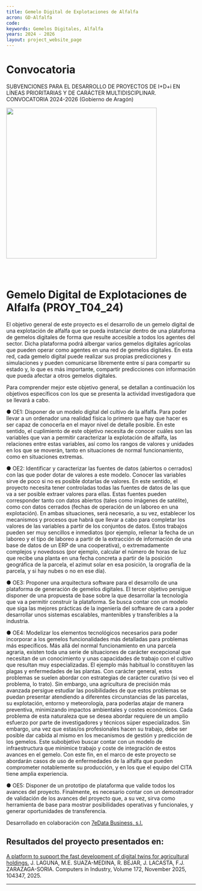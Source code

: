 ```yaml
---
title: Gemelo Digital de Explotaciones de Alfalfa
acron: GD-Alfalfa
code: 
keywords: Gemelos Digitales, Alfalfa
years: 2024 - 2026
layout: project_website_page
---
```



# Convocatoria
SUBVENCIONES PARA EL DESARROLLO DE PROYECTOS DE I+D+i EN LÍNEAS PRIORITARIAS Y DE CARÁCTER MULTIDISCIPLINAR. CONVOCATORIA 2024-2026 (Gobierno de Aragón)


<img src='{{site.baseurl}}/images/other-logos/DGA_Departamento_de_Empleo,_Ciencia_y_Universidades.png' width='400' style="margin-bottom: 40px;">


# Gemelo Digital de Explotaciones de Alfalfa (PROY_T04_24)

El objetivo general de este proyecto es el desarrollo de un gemelo digital de una explotación de alfalfa que se pueda instanciar dentro de una plataforma de gemelos digitales de forma que resulte accesible a todos los agentes del sector. Dicha plataforma podrá albergar varios gemelos digitales agrícolas que pueden operar como agentes en una red de gemelos digitales. En esta red, cada gemelo digital puede realizar sus propias predicciones y simulaciones y pueden comunicarse libremente entre sí para compartir su estado y, lo que es más importante, compartir predicciones con información que pueda afectar a otros gemelos digitales.

Para comprender mejor este objetivo general, se detallan a continuación los objetivos específicos con los que se presenta la actividad investigadora que se llevará a cabo.

●	OE1: Disponer de un modelo digital del cultivo de la alfalfa. Para poder llevar a un ordenador una realidad física lo primero que hay que hacer es ser capaz de conocerla en el mayor nivel de detalle posible. En este sentido, el cuplimiento de este objetivo necesita de conocer cuáles son las variables que van a permitir caracterizar la explotación de alfalfa, las relaciones entre estas variables, así como los rangos de valores y unidades en los que se moverán, tanto en situaciones de normal funcionamiento, como en situaciones extremas.

●	OE2: Identificar y caracterizar las fuentes de datos (abiertos o cerrados) con las que poder dotar de valores a este modelo. Conocer las variables sirve de poco si no es posible dotarlas de valores. En este sentido, el proyecto necesita tener controladas todas las fuentes de datos de las que va a ser posible extraer valores para ellas. Estas fuentes pueden corresponder tanto con datos abiertos (tales como imágenes de satélite), como con datos cerrados (fechas de operación de un laboreo en una explotación). En ambas situaciones, será necesario, a su vez, establecer los mecanismos y procesos que habrá que llevar a cabo para completar los valores de las variables a partir de los conjuntos de datos. Estos trabajos pueden ser muy sencillos e inmediatos (por ejemplo, rellenar la fecha de un laboreo y el tipo de laboreo a partir de la extracción de información de una base de datos de un ERP de una cooperativa), o extremadamente complejos y novedosos (por ejemplo, calcular el número de horas de luz que recibe una planta en una fecha concreta a partir de la posición geográfica de la parcela, el azimut solar en esa posición, la orografía de la parcela, y si hay nubes o no en ese día).  

●	OE3: Proponer una arquitectura software para el desarrollo de una plataforma de generación de gemelos digitales. El tercer objetivo persigue disponer de una propuesta de base sobre la que desarrollar la tecnología que va a permitir construir la plataforma. Se busca contar con un modelo que siga las mejores prácticas de la ingeniería del software de cara a poder desarrollar unos sistemas escalables, mantenibles y transferibles a la industria. 

●	OE4: Modelizar los elementos tecnológicos necesarios para poder incorporar a los gemelos funcionalidades más detalladas para problemas más específicos. Más allá del normal funcionamiento en una parcela agraria, existen toda una serie de situaciones de carácter excepcional que necesitan de un conocimiento y unas capacidades de trabajo con el cultivo que resultan muy especializadas. El ejemplo más habitual lo constituyen las plagas y enfermedades de las plantas. Con carácter general, estos problemas se suelen abordar con estrategias de carácter curativo (si veo el problema, lo trato). Sin embargo, una agricultura de precisión más avanzada persigue estudiar las posibilidades de que estos problemas se puedan presentar atendiendo a diferentes circunstancias de las parcelas, su explotación, entorno y meteorología, para poderlas atajar de manera preventiva, minimizando impactos ambientales y costes económicos. Cada problema de esta naturaleza que se desea abordar requiere de un amplio esfuerzo por parte de investigadores y técnicos súper especializados. Sin embargo, una vez que estas/os profesionales hacen su trabajo, debe ser posible dar cabida al mismo en los mecanismos de gestión y predicción de los gemelos. Este subobjetivo buscar contar con un modelo de infraestructura que minimice trabajo y coste de integración de estos avances en el gemelo. Con este fin, en el marco de este proyecto se abordarán casos de uso de enfermedades de la alfalfa que pueden comprometer notablemente su producción, y en los que el equipo del CITA tiene amplia experiencia.

●	OE5: Disponer de un prototipo de plataforma que valide todos los avances del proyecto. Finalmente, es necesario contar con un demostrador de validación de los avances del proyecto que, a su vez, sirva como herramienta de base para mostrar posibilidades operativas y funcionales, y generar oportunidades de transferencia.

Desarrollado en colaboración con [7eData Business, s.l.](https://https://7edata.com)
  
Resultados del proyecto presentados en:  
---
[A platform to support the fast development of digital twins for agricultural holdings.](https://doi.org/10.1016/j.compind.2025.104347) J. LAGUNA, M.E. SUAZA-MEDINA, R. BÉJAR, J. LACASTA, F.J. ZARAZAGA-SORIA. Computers in Industry, Volume 172, November 2025, 104347, 2025. 

---
